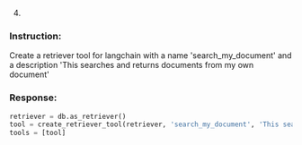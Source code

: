 4.
### Instruction:
Create a retriever tool for langchain with a name 'search_my_document' and a description 'This searches and returns documents from my own document'

### Response:
```python
retriever = db.as_retriever()
tool = create_retriever_tool(retriever, 'search_my_document', 'This searches and returns documents from my own document')
tools = [tool]
```
